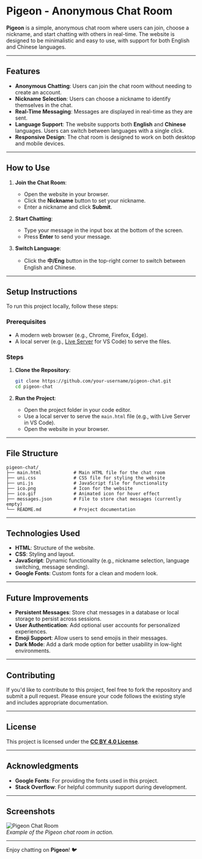 # Pigeon - Anonymous Chat Room

**Pigeon** is a simple, anonymous chat room where users can join, choose a nickname, and start chatting with others in real-time. The website is designed to be minimalistic and easy to use, with support for both English and Chinese languages.

---

## Features

- **Anonymous Chatting**: Users can join the chat room without needing to create an account.
- **Nickname Selection**: Users can choose a nickname to identify themselves in the chat.
- **Real-Time Messaging**: Messages are displayed in real-time as they are sent.
- **Language Support**: The website supports both **English** and **Chinese** languages. Users can switch between languages with a single click.
- **Responsive Design**: The chat room is designed to work on both desktop and mobile devices.

---

## How to Use

1. **Join the Chat Room**:
   - Open the website in your browser.
   - Click the **Nickname** button to set your nickname.
   - Enter a nickname and click **Submit**.

2. **Start Chatting**:
   - Type your message in the input box at the bottom of the screen.
   - Press **Enter** to send your message.

3. **Switch Language**:
   - Click the **中/Eng** button in the top-right corner to switch between English and Chinese.

---

## Setup Instructions

To run this project locally, follow these steps:

### Prerequisites
- A modern web browser (e.g., Chrome, Firefox, Edge).
- A local server (e.g., [Live Server](https://marketplace.visualstudio.com/items?itemName=ritwickdey.LiveServer) for VS Code) to serve the files.

### Steps
1. **Clone the Repository**:
   ```bash
   git clone https://github.com/your-username/pigeon-chat.git
   cd pigeon-chat
   ```

2. **Run the Project**:
   - Open the project folder in your code editor.
   - Use a local server to serve the `main.html` file (e.g., with Live Server in VS Code).
   - Open the website in your browser.

---

## File Structure

```
pigeon-chat/
├── main.html            # Main HTML file for the chat room
├── uni.css              # CSS file for styling the website
├── uni.js               # JavaScript file for functionality
├── ico.png              # Icon for the website
├── ico.gif              # Animated icon for hover effect
├── messages.json        # File to store chat messages (currently empty)
└── README.md            # Project documentation
```

---

## Technologies Used

- **HTML**: Structure of the website.
- **CSS**: Styling and layout.
- **JavaScript**: Dynamic functionality (e.g., nickname selection, language switching, message sending).
- **Google Fonts**: Custom fonts for a clean and modern look.

---

## Future Improvements

- **Persistent Messages**: Store chat messages in a database or local storage to persist across sessions.
- **User Authentication**: Add optional user accounts for personalized experiences.
- **Emoji Support**: Allow users to send emojis in their messages.
- **Dark Mode**: Add a dark mode option for better usability in low-light environments.

---

## Contributing

If you'd like to contribute to this project, feel free to fork the repository and submit a pull request. Please ensure your code follows the existing style and includes appropriate documentation.

---

## License

This project is licensed under the [**CC BY 4.0 License**](https://creativecommons.org/licenses/by/4.0/).

---

## Acknowledgments

- **Google Fonts**: For providing the fonts used in this project.
- **Stack Overflow**: For helpful community support during development.

---

## Screenshots

![Pigeon Chat Room](screenshot.png)  
*Example of the Pigeon chat room in action.*

---

Enjoy chatting on **Pigeon**! 🐦

